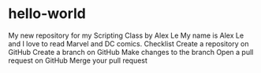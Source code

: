 # hello-world
My new repository for my Scripting Class by Alex Le
My name is Alex Le and I love to read Marvel and DC comics.
Checklist
 Create a repository on GitHub
 Create a branch on GitHub
 Make changes to the branch
 Open a pull request on GitHub
 Merge your pull request
